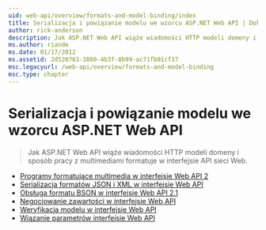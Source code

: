 ```yaml
---
uid: web-api/overview/formats-and-model-binding/index
title: Serializacja i powiązanie modelu we wzorcu ASP.NET Web API | Dokumentacja firmy Microsoft
author: rick-anderson
description: Jak ASP.NET Web API wiąże wiadomości HTTP modeli domeny i sposób pracy z multimediami formatuje w interfejsie API sieci Web.
ms.author: riande
ms.date: 01/17/2012
ms.assetid: 2d520763-3860-4b3f-8b99-ac71fb01cf37
msc.legacyurl: /web-api/overview/formats-and-model-binding
msc.type: chapter
---
```

<a name="serialization-and-model-binding-in-aspnet-web-api"></a>Serializacja i powiązanie modelu we wzorcu ASP.NET Web API
====================
> Jak ASP.NET Web API wiąże wiadomości HTTP modeli domeny i sposób pracy z multimediami formatuje w interfejsie API sieci Web.


- [Programy formatujące multimedia w interfejsie Web API 2](media-formatters.md)
- [Serializacja formatów JSON i XML w interfejsie Web API](json-and-xml-serialization.md)
- [Obsługa formatu BSON w interfejsie Web API 2.1](bson-support-in-web-api-21.md)
- [Negocjowanie zawartości w interfejsie Web API](content-negotiation.md)
- [Weryfikacja modelu w interfejsie Web API](model-validation-in-aspnet-web-api.md)
- [Wiązanie parametrów interfejsie Web API](parameter-binding-in-aspnet-web-api.md)
